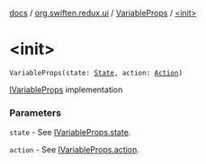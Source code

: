 [docs](../../index.md) / [org.swiften.redux.ui](../index.md) / [VariableProps](index.md) / [&lt;init&gt;](./-init-.md)

# &lt;init&gt;

`VariableProps(state: `[`State`](index.md#State)`, action: `[`Action`](index.md#Action)`)`

[IVariableProps](../-i-variable-props/index.md) implementation

### Parameters

`state` - See [IVariableProps.state](../-i-variable-props/state.md).

`action` - See [IVariableProps.action](../-i-variable-props/action.md).